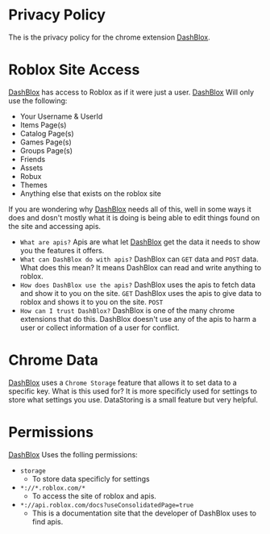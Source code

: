 # Privacy Policy
The is the privacy policy for the chrome extension [DashBlox](https://chrome.google.com/webstore/detail/ogffnhpicoghhpcbememhijlbdejchjb).
# Roblox Site Access
[DashBlox](https://chrome.google.com/webstore/detail/ogffnhpicoghhpcbememhijlbdejchjb) has access to Roblox as if it were just a user. 
[DashBlox](https://chrome.google.com/webstore/detail/ogffnhpicoghhpcbememhijlbdejchjb) Will only use the following:
* Your Username & UserId
* Items Page(s)
* Catalog Page(s)
* Games Page(s)
* Groups Page(s)
* Friends
* Assets
* Robux
* Themes
* Anything else that exists on the roblox site

If you are wondering why [DashBlox](https://chrome.google.com/webstore/detail/ogffnhpicoghhpcbememhijlbdejchjb) needs all of this, well in some ways it does and dosn't mostly what it is doing is being able to edit things found on the site and accessing apis.
* `What are apis?`
Apis are what let [DashBlox](https://chrome.google.com/webstore/detail/ogffnhpicoghhpcbememhijlbdejchjb) get the data it needs to show you the features it offers.
* `What can DashBlox do with apis?`
DashBlox can `GET` data and `POST` data. What does this mean? It means DashBlox can read and write anything to roblox.
* `How does DashBlox use the apis?`
DashBlox uses the apis to fetch data and show it to you on the site. `GET`
DashBlox uses the apis to give data to roblox and shows it to you on the site. `POST`
* `How can I trust DashBlox?`
DashBlox is one of the many chrome extensions that do this.
DashBlox doesn't use any of the apis to harm a user or collect information of a user for conflict.

# Chrome Data
[DashBlox](https://chrome.google.com/webstore/detail/ogffnhpicoghhpcbememhijlbdejchjb) uses a `Chrome Storage` feature that allows it to set data to a specific key.
What is this used for? It is more specificly used for settings to store what settings you use.
DataStoring is a small feature but very helpful.

# Permissions
[DashBlox](https://chrome.google.com/webstore/detail/ogffnhpicoghhpcbememhijlbdejchjb) Uses the folling permissions:
* `storage`
	* To store data specificly for settings
* `*://*.roblox.com/*`
	* To access the site of roblox and apis.
* `*://api.roblox.com/docs?useConsolidatedPage=true`
	* This is a documentation site that the developer of DashBlox uses to find apis.